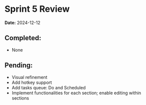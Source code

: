 # Sprint 5 Review
**Date:** 2024-12-12

## Completed:
- None

## Pending:
- Visual refinement
- Add hotkey support
- Add tasks queue: Do and Scheduled
- Implement functionalities for each section; enable editing within sections
